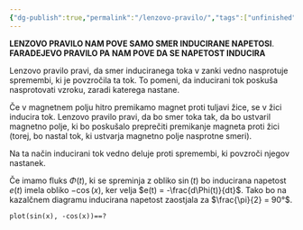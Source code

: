 ```yaml
---
{"dg-publish":true,"permalink":"/lenzovo-pravilo/","tags":["unfinished"]}
---
```


**LENZOVO PRAVILO NAM POVE SAMO SMER INDUCIRANE NAPETOSI**.
**FARADEJEVO PRAVILO PA NAM POVE DA SE NAPETOST INDUCIRA**

Lenzovo pravilo pravi, da smer induciranega toka v zanki vedno nasprotuje spremembi, ki je povzročila ta tok. To pomeni, da inducirani tok poskuša nasprotovati vzroku, zaradi katerega nastane.

Če v magnetnem polju hitro premikamo magnet proti tuljavi žice, se v žici inducira tok. Lenzovo pravilo pravi, da bo smer toka tak, da bo ustvaril magnetno polje, ki bo poskušalo preprečiti premikanje magneta proti žici (torej, bo nastal tok, ki ustvarja magnetno polje nasprotne smeri).

Na ta način inducirani tok vedno deluje proti spremembi, ki povzroči njegov nastanek.

Če imamo fluks $\Phi(t)$, ki se spreminja z obliko $\sin(t)$ bo inducirana napetost $e(t)$ imela obliko $-\cos(x)$, ker velja $e(t) = -\frac{d\Phi(t)}{dt}$. Tako bo na kazalčnem diagramu inducirana napetost zaostjala za $\frac{\pi}{2} = 90°$.

```mathpad
plot(sin(x), -cos(x))==?
```
